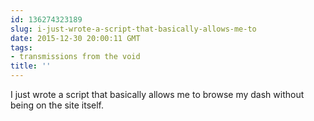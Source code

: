 ```yaml
---
id: 136274323189
slug: i-just-wrote-a-script-that-basically-allows-me-to
date: 2015-12-30 20:00:11 GMT
tags:
- transmissions from the void
title: ''
---
```

I just wrote a script that basically allows me to browse my dash without being on the site itself.